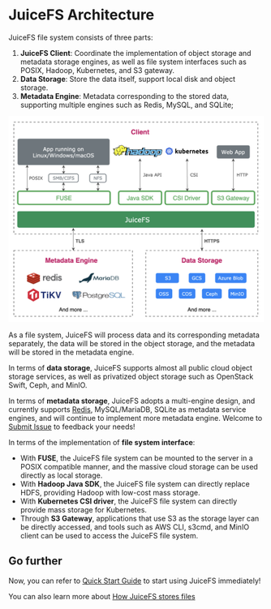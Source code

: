 # JuiceFS Architecture

JuiceFS file system consists of three parts: 

1. **JuiceFS Client**: Coordinate the implementation of object storage and metadata storage engines, as well as file system interfaces such as POSIX, Hadoop, Kubernetes, and S3 gateway.
2. **Data Storage**: Store the data itself, support local disk and object storage.
3. **Metadata Engine**: Metadata corresponding to the stored data, supporting multiple engines such as Redis, MySQL, and SQLite;

![](images/juicefs-arch-new.png)

As a file system, JuiceFS will process data and its corresponding metadata separately, the data will be stored in the object storage, and the metadata will be stored in the metadata engine.

In terms of **data storage**, JuiceFS supports almost all public cloud object storage services, as well as privatized object storage such as OpenStack Swift, Ceph, and MinIO.

In terms of **metadata storage**, JuiceFS adopts a multi-engine design, and currently supports [Redis](https://redis.io/), MySQL/MariaDB, SQLite as metadata service engines, and will continue to implement more metadata engine. Welcome to [Submit Issue](https://github.com/juicedata/juicefs/issues) to feedback your needs!

In terms of the implementation of **file system interface**:

- With **FUSE**, the JuiceFS file system can be mounted to the server in a POSIX compatible manner, and the massive cloud storage can be used directly as local storage.
- With **Hadoop Java SDK**, the JuiceFS file system can directly replace HDFS, providing Hadoop with low-cost mass storage.
- With **Kubernetes CSI driver**, the JuiceFS file system can directly provide mass storage for Kubernetes.
- Through **S3 Gateway**, applications that use S3 as the storage layer can be directly accessed, and tools such as AWS CLI, s3cmd, and MinIO client can be used to access the JuiceFS file system.

## Go further

Now, you can refer to [Quick Start Guide](quick_start_guide.md) to start using JuiceFS immediately!

You can also learn more about [How JuiceFS stores files](how_juicefs_store_files.md)

